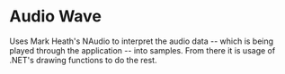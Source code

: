 # Audio Wave
Uses Mark Heath's NAudio to interpret the audio data -- which is being played through the application -- into samples. From there it is usage of .NET's drawing functions to do the rest.
